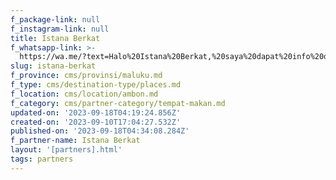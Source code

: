 ```yaml
---
f_package-link: null
f_instagram-link: null
title: Istana Berkat
f_whatsapp-link: >-
  https://wa.me/?text=Halo%20Istana%20Berkat,%20saya%20dapat%20info%20dari%20@loocale.id%20dan%20punya%20pertanyaan
slug: istana-berkat
f_province: cms/provinsi/maluku.md
f_type: cms/destination-type/places.md
f_location: cms/location/ambon.md
f_category: cms/partner-category/tempat-makan.md
updated-on: '2023-09-18T04:19:24.856Z'
created-on: '2023-09-10T17:04:27.532Z'
published-on: '2023-09-18T04:34:08.284Z'
f_partner-name: Istana Berkat
layout: '[partners].html'
tags: partners
---
```



